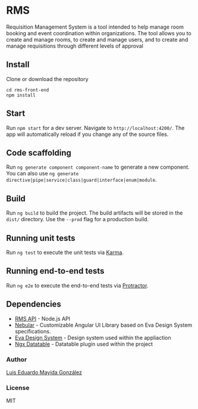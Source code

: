 # RMS
Requisition Management System is a tool intended to help manage room booking and event coordination within organizations. 
The tool allows you to create and manage rooms, to create and manage users, and to create and manage requisitions through different levels of approval

## Install
Clone or download the repository
```
cd rms-front-end
npm install
```

## Start

Run `npm start` for a dev server. Navigate to `http://localhost:4200/`. The app will automatically reload if you change any of the source files.

## Code scaffolding

Run `ng generate component component-name` to generate a new component. You can also use `ng generate directive|pipe|service|class|guard|interface|enum|module`.

## Build

Run `ng build` to build the project. The build artifacts will be stored in the `dist/` directory. Use the `--prod` flag for a production build.

## Running unit tests

Run `ng test` to execute the unit tests via [Karma](https://karma-runner.github.io).

## Running end-to-end tests

Run `ng e2e` to execute the end-to-end tests via [Protractor](http://www.protractortest.org/).

## Dependencies 
* [RMS API](https://github.com/lalomayida/RMS_REST_API) - Node.js API 
* [Nebular](https://akveo.github.io/nebular/docs/getting-started/what-is-nebular#what-is-nebular) -  Customizable Angular UI Library based on Eva Design System specifications. 
* [Eva Design System](https://eva.design/) - Design system used within the appliaction
* [Ngx Datatable](https://swimlane.github.io/ngx-datatable/) - Datatable plugin used within the project 

### Author
[Luis Eduardo Mayida González](https://github.com/lalomayida)

### License
MIT
